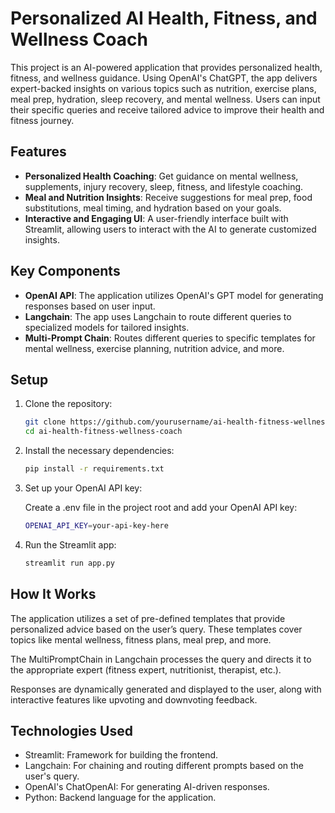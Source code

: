# Personalized AI Health, Fitness, and Wellness Coach

This project is an AI-powered application that provides personalized health, fitness, and wellness guidance. Using OpenAI's ChatGPT, the app delivers expert-backed insights on various topics such as nutrition, exercise plans, meal prep, hydration, sleep recovery, and mental wellness. Users can input their specific queries and receive tailored advice to improve their health and fitness journey.

## Features
- **Personalized Health Coaching**: Get guidance on mental wellness, supplements, injury recovery, sleep, fitness, and lifestyle coaching.
- **Meal and Nutrition Insights**: Receive suggestions for meal prep, food substitutions, meal timing, and hydration based on your goals.
- **Interactive and Engaging UI**: A user-friendly interface built with Streamlit, allowing users to interact with the AI to generate customized insights.

## Key Components
- **OpenAI API**: The application utilizes OpenAI's GPT model for generating responses based on user input.
- **Langchain**: The app uses Langchain to route different queries to specialized models for tailored insights.
- **Multi-Prompt Chain**: Routes different queries to specific templates for mental wellness, exercise planning, nutrition advice, and more.

## Setup

1. Clone the repository:
   ```bash
   git clone https://github.com/yourusername/ai-health-fitness-wellness-coach.git
   cd ai-health-fitness-wellness-coach
   ```

2. Install the necessary dependencies:

    ```bash
    pip install -r requirements.txt
    ```

3.  Set up your OpenAI API key:

    Create a .env file in the project root and add your OpenAI API key:

    ```bash
    OPENAI_API_KEY=your-api-key-here
    ```

4. Run the Streamlit app:

    ```bash
    streamlit run app.py
    ```

## How It Works

The application utilizes a set of pre-defined templates that provide personalized advice based on the user’s query. These templates cover topics like mental wellness, fitness plans, meal prep, and more.

The MultiPromptChain in Langchain processes the query and directs it to the appropriate expert (fitness expert, nutritionist, therapist, etc.).

Responses are dynamically generated and displayed to the user, along with interactive features like upvoting and downvoting feedback.

## Technologies Used

<ul>
    <li>Streamlit: Framework for building the frontend.</li>
    <li>Langchain: For chaining and routing different prompts based on the user's query.</li>
    <li>OpenAI's ChatOpenAI: For generating AI-driven responses.</li>
    <li>Python: Backend language for the application.</li>
</ul>

